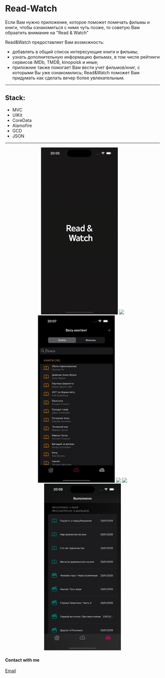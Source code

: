 # Read-Watch

Если Вам нужно приложение, которое поможет помечать фильмы и книги, чтобы ознакомиться с ними чуть позже, то советую Вам обраатить внимание на "Read & Watch"

Read&Watch предоставляет Вам возможность:
- добавлять в общий список интересующие книги и фильмы;
- узнать дополнительную информацию фильмах, в том числе рейтинги сервисов IMDb, TMDB, kinopoisk и иные;
- приложние также помогает Вам вести учет фильмов/книг, с которыми Вы уже ознакомились;
Read&Watch поможет Вам придумать как сделать вечер более увлекательным.

___
## Stack:
- MVC
- UIKit
- CoreData
- Alamofire
- GCD
- JSON

---
<p align="center">
      <img src="https://github.com/VadimWictorovich/Read-Watch/blob/dev/Read%26Watch/Read%26Watch/Assets.xcassets/Simulator-Screen-Recording-iPhone-16-2025-01-23-at-20.06.08.dataset/Simulator-Screen-Recording-iPhone-16-2025-01-23-at-20.06.08.gif" width="250"> <img src="https://github.com/VadimWictorovich/Read-Watch/blob/dev/Read%26Watch/Read%26Watch/Assets.xcassets/Simulator-Screen-Recording-iPhone-16-2025-01-23-at-20.07.17.dataset/Simulator-Screen-Recording-iPhone-16-2025-01-23-at-20.07.17.gif" width="250"> <img src="https://github.com/VadimWictorovich/Read-Watch/blob/dev/Read%26Watch/Read%26Watch/Assets.xcassets/Simulator-Screen-Recording-iPhone-16-2025-01-23-at-20.07.41.dataset/Simulator-Screen-Recording-iPhone-16-2025-01-23-at-20.07.41.gif" width="250"> <img src="https://github.com/VadimWictorovich/Read-Watch/blob/dev/Read%26Watch/Read%26Watch/Assets.xcassets/Simulator-Screen-Recording-iPhone-16-2025-01-23-at-20.08.20.dataset/Simulator-Screen-Recording-iPhone-16-2025-01-23-at-20.08.20.gif" width="250"> <img src="https://github.com/VadimWictorovich/Read-Watch/blob/dev/Read%26Watch/Read%26Watch/Assets.xcassets/Simulator-Screen-Recording-iPhone-16-2025-01-23-at-20.10.51.dataset/Simulator-Screen-Recording-iPhone-16-2025-01-23-at-20.10.51.gif" width="250"> <img src="https://github.com/VadimWictorovich/Read-Watch/blob/dev/Read%26Watch/Read%26Watch/Assets.xcassets/Simulator%20Screenshot%20-%20iPhone%2016%20-%202025-01-23%20at%2020.08.44.imageset/Simulator%20Screenshot%20-%20iPhone%2016%20-%202025-01-23%20at%2020.08.44.png" width="250">
</p>

#### Contact with me
[Email](mailto:vadim.wictorowich@gmail.com "vadim.wictorowich@gmail.com")


